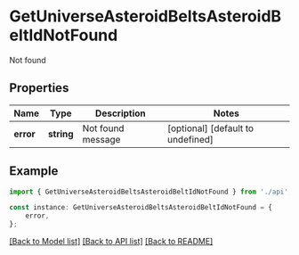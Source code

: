 # GetUniverseAsteroidBeltsAsteroidBeltIdNotFound

Not found

## Properties

Name | Type | Description | Notes
------------ | ------------- | ------------- | -------------
**error** | **string** | Not found message | [optional] [default to undefined]

## Example

```typescript
import { GetUniverseAsteroidBeltsAsteroidBeltIdNotFound } from './api';

const instance: GetUniverseAsteroidBeltsAsteroidBeltIdNotFound = {
    error,
};
```

[[Back to Model list]](../README.md#documentation-for-models) [[Back to API list]](../README.md#documentation-for-api-endpoints) [[Back to README]](../README.md)

